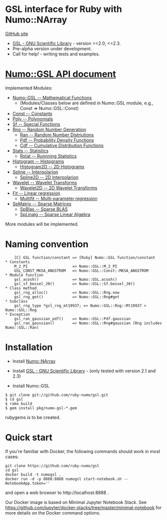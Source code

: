 # GSL interface for Ruby with Numo::NArray

[GitHub site](https://github.com/ruby-numo/gsl)

* [GSL - GNU Scientific Library](http://www.gnu.org/software/gsl/) - version >=2.0, <=2.3.
* Pre-alpha version under development.
* Call for help! - writing tests and examples.

# [Numo::GSL API document](http://ruby-numo.github.io/gsl/doc/)

Implemented Modules:

* [Numo::GSL -- Mathematical Functions](http://ruby-numo.github.io/gsl/doc/Numo/GSL.html)
  * (Modules/Classes below are defined in Numo::GSL module, e.g., Const => Numo::GSL::Const)
* [Const -- Constants](http://ruby-numo.github.io/gsl/doc/Numo/GSL/Const.html)
* [Poly -- Polynomials](http://ruby-numo.github.io/gsl/doc/Numo/GSL/Poly.html)
* [Sf -- Special Functions](http://ruby-numo.github.io/gsl/doc/Numo/GSL/Sf.html)
* [Rng -- Random Number Generation](http://ruby-numo.github.io/gsl/doc/Numo/GSL/Rng.html)
  * [Ran -- Random Number Distriutions](http://ruby-numo.github.io/gsl/doc/Numo/GSL/Ran.html)
  * [Pdf -- Probability Density Functions](http://ruby-numo.github.io/gsl/doc/Numo/GSL/Pdf.html)
  * [Cdf -- Cumulative Distribution Functions](http://ruby-numo.github.io/gsl/doc/Numo/GSL/Cdf.html)
* [Stats -- Statistics](http://ruby-numo.github.io/gsl/doc/Numo/GSL/Stats.html)
  * [Rstat -- Runnning Statistics](http://ruby-numo.github.io/gsl/doc/Numo/GSL/Rstat.html)
* [Histogram -- Histograms](http://ruby-numo.github.io/gsl/doc/Numo/GSL/Histogram.html)
  * [Histogram2D -- 2D Histograms](http://ruby-numo.github.io/gsl/doc/Numo/GSL/Histogram2D.html)
* [Spline -- Interpolarion](http://ruby-numo.github.io/gsl/doc/Numo/GSL/Spline.html)
  * [Spline2D -- 2D Interpolarion](http://ruby-numo.github.io/gsl/doc/Numo/GSL/Spline2D.html)
* [Wavelet -- Wavelet Transforms](http://ruby-numo.github.io/gsl/doc/Numo/GSL/Wavelet.html)
  * [Wavelet2D -- 2D Wavelet Transforms](http://ruby-numo.github.io/gsl/doc/Numo/GSL/Wavelet2D.html)
* [Fit -- Linear regression](http://ruby-numo.github.io/gsl/doc/Numo/GSL/Fit.html)
  * [Multifit -- Multi-parameter regression](http://ruby-numo.github.io/gsl/doc/Numo/GSL/Multifit.html)
* [SpMatrix -- Sparse Matrices](http://ruby-numo.github.io/gsl/doc/Numo/GSL/SpMatrix.html)
  * [SpBlas -- Sparse BLAS](http://ruby-numo.github.io/gsl/doc/Numo/GSL/SpBlas.html)
  * [SpLinalg -- Sparse Linear Algebra](http://ruby-numo.github.io/gsl/doc/Numo/GSL/SpLinalg.html)

More modules will be implemented.

# Naming convention

```
    [C] GSL function/constant => [Ruby] Numo::GSL function/constant
* Constants
    M_2_PI                    => Numo::GSL::M_2_PI
    GSL_CONST_MKSA_ANGSTROM   => Numo::GSL::Const::MKSA_ANGSTROM
* Module function
    gsl_acosh()               => Numo::GSL.acosh()
    gsl_sf_bessel_J0()        => Numo::GSL::Sf.bessel_J0()
* Class method
    gsl_rng_alloc()           => Numo::GSL::Rng.new
    gsl_rng_get()             => Numo::GSL::Rng#get
* Subclass
    gsl_rng_type *gsl_rng_mt19937; => Numo::GSL::Rng::Mt19937 < Numo::GSL::Rng
* Exception
    gsl_ran_gaussian_pdf()    => Numo::GSL::Pdf.gaussian
    gsl_ran_gaussian()        => Numo::GSL::Rng#gaussian (Rng includes Numo::GSL::Ran)
```

# Installation

* Install [Numo::NArray](https://github.com/ruby-numo/narray)
* Install [GSL - GNU Scientific Library](http://www.gnu.org/software/gsl/) - (only tested with version 2.1 and 2.3)

* Install Numo::GSL

```shell
$ git clone git://github.com/ruby-numo/gsl.git
$ cd gsl
$ rake build
$ gem install pkg/numo-gsl-*.gem
```

rubygems is to be created.

# Quick start

If you're familiar with Docker, the following commands should work in most cases:

```
git clone https://github.com/ruby-numo/gsl
cd gsl
docker build -t numogsl .
docker run -d -p 8888:8888 numogsl start-notebook.sh --NotebookApp.token=''
```

and open a web browser to http://localhost:8888 .

Our Docker image is based on Minimal Jupyter Notebook Stack. See https://github.com/jupyter/docker-stacks/tree/master/minimal-notebook for more details on the Docker command options.
